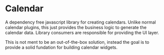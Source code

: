 Calendar
==========

A dependency free javascript library for creating calendars. 
Unlike normal calendar plugins, this just provides the business logic to 
generate the calendar data. 
Library consumers are responsible for providing the UI layer.

This is not ment to be an out-of-the-box solution, instead the goal is to provide a solid fundation for building calendar widgets.
